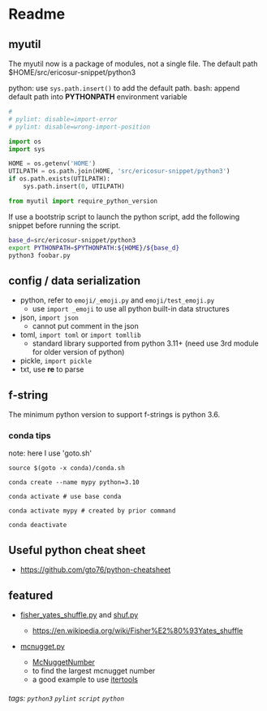 Readme
======

## myutil

The myutil now is a package of modules, not a single file.
The default path $HOME/src/ericosur-snippet/python3

python: use ```sys.path.insert()``` to add the default path.
bash: append default path into **PYTHONPATH** environment variable

```python
#
# pylint: disable=import-error
# pylint: disable=wrong-import-position

import os
import sys

HOME = os.getenv('HOME')
UTILPATH = os.path.join(HOME, 'src/ericosur-snippet/python3')
if os.path.exists(UTILPATH):
    sys.path.insert(0, UTILPATH)

from myutil import require_python_version
```

If use a bootstrip script to launch the python script, add the following
snippet before running the script.

```bash
base_d=src/ericosur-snippet/python3
export PYTHONPATH=$PYTHONPATH:${HOME}/${base_d}
python3 foobar.py
```

## config / data serialization

* python, refer to ```emoji/_emoji.py``` and ```emoji/test_emoji.py```
  * use ```import _emoji``` to use all python built-in data structures
* json, ```import json```
  * cannot put comment in the json
* toml, ```import toml``` or ```import tomllib```
  * standard library supported from python 3.11+ (need use 3rd module for older version of python)
* pickle, ```import pickle```
* txt, use **re** to parse


## f-string

The minimum python version to support f-strings is python 3.6.

### conda tips

note: here I use 'goto.sh'

```
source $(goto -x conda)/conda.sh
```

```
conda create --name mypy python=3.10
```

```
conda activate # use base conda

conda activate mypy # created by prior command
```

```
conda deactivate
```


## Useful python cheat sheet

- https://github.com/gto76/python-cheatsheet


## featured

* [fisher_yates_shuffle.py](./fisher_yates_shuffle.py) and [shuf.py](./shuf.py)
  * https://en.wikipedia.org/wiki/Fisher%E2%80%93Yates_shuffle

* [mcnugget.py](./mcnugget.py)
  * [McNuggetNumber](http://mathworld.wolfram.com/McNuggetNumber.html)
  * to find the largest mcnugget number
  * a good example to use [itertools](https://docs.python.org/3.5/library/itertools.html)

###### tags: ```python3``` ```pylint``` ```script``` ```python```
